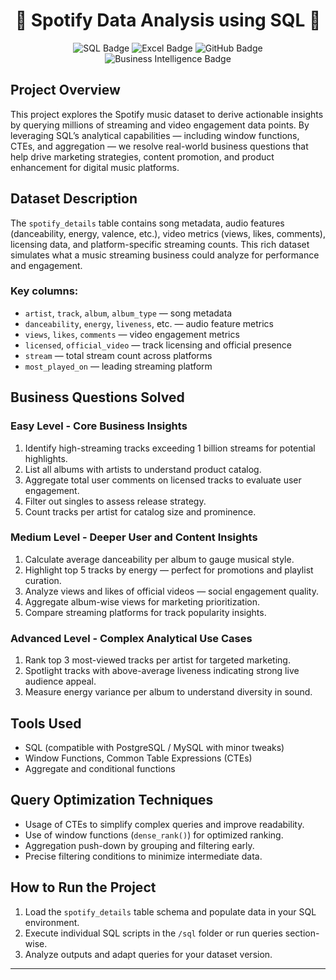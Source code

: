 <h1 align="center">🎵 Spotify Data Analysis using SQL 🎵</h1>

<p align="center">
  <img src="https://img.shields.io/badge/SQL-PostgreSQL-316192?logo=postgresql&logoColor=white&style=for-the-badge" alt="SQL Badge" />
  <img src="https://img.shields.io/badge/Excel-Microsoft%20Excel-217346?logo=microsoft-excel&logoColor=white&style=for-the-badge" alt="Excel Badge" />
  <img src="https://img.shields.io/badge/Platform-GitHub-181717?logo=github&logoColor=white&style=for-the-badge" alt="GitHub Badge" />
  <img src="https://img.shields.io/badge/Business%20Intelligence-BI-f9a825?logo=tableau&logoColor=white&style=for-the-badge" alt="Business Intelligence Badge" />
</p>

## Project Overview
This project explores the Spotify music dataset to derive actionable insights by querying millions of streaming and video engagement data points. By leveraging SQL’s analytical capabilities — including window functions, CTEs, and aggregation — we resolve real-world business questions that help drive marketing strategies, content promotion, and product enhancement for digital music platforms.

## Dataset Description
The `spotify_details` table contains song metadata, audio features (danceability, energy, valence, etc.), video metrics (views, likes, comments), licensing data, and platform-specific streaming counts. This rich dataset simulates what a music streaming business could analyze for performance and engagement.

### Key columns:
- `artist`, `track`, `album`, `album_type` — song metadata
- `danceability`, `energy`, `liveness`, etc. — audio feature metrics
- `views`, `likes`, `comments` — video engagement metrics
- `licensed`, `official_video` — track licensing and official presence
- `stream` — total stream count across platforms
- `most_played_on` — leading streaming platform

## Business Questions Solved

### Easy Level - Core Business Insights
1. Identify high-streaming tracks exceeding 1 billion streams for potential highlights.
2. List all albums with artists to understand product catalog.
3. Aggregate total user comments on licensed tracks to evaluate user engagement.
4. Filter out singles to assess release strategy.
5. Count tracks per artist for catalog size and prominence.

### Medium Level - Deeper User and Content Insights
1. Calculate average danceability per album to gauge musical style.
2. Highlight top 5 tracks by energy — perfect for promotions and playlist curation.
3. Analyze views and likes of official videos — social engagement quality.
4. Aggregate album-wise views for marketing prioritization.
5. Compare streaming platforms for track popularity insights.

### Advanced Level - Complex Analytical Use Cases
1. Rank top 3 most-viewed tracks per artist for targeted marketing.
2. Spotlight tracks with above-average liveness indicating strong live audience appeal.
3. Measure energy variance per album to understand diversity in sound.

## Tools Used
- SQL (compatible with PostgreSQL / MySQL with minor tweaks)
- Window Functions, Common Table Expressions (CTEs)
- Aggregate and conditional functions

## Query Optimization Techniques
- Usage of CTEs to simplify complex queries and improve readability.
- Use of window functions (`dense_rank()`) for optimized ranking.
- Aggregation push-down by grouping and filtering early.
- Precise filtering conditions to minimize intermediate data.

## How to Run the Project
1. Load the `spotify_details` table schema and populate data in your SQL environment.
2. Execute individual SQL scripts in the `/sql` folder or run queries section-wise.
3. Analyze outputs and adapt queries for your dataset version.



---

